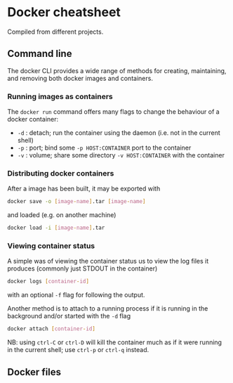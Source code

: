 # Docker cheatsheet
Compiled from different projects.

## Command line
The docker CLI provides a wide range of methods for creating, maintaining, and removing both docker images and containers.

### Running images as containers
The `docker run` command offers many flags to change the behaviour of a docker container:

- `-d` : detach; run the container using the daemon (i.e. not in the current shell)
- `-p` : port; bind some `-p HOST:CONTAINER` port to the container
- `-v` : volume; share some directory `-v HOST:CONTAINER` with the container

### Distributing docker containers
After a image has been built, it may be exported with
```bash
docker save -o [image-name].tar [image-name]
```
and loaded (e.g. on another machine)
```bash
docker load -i [image-name].tar
```

### Viewing container status
A simple was of viewing the container status us to view the log files it produces (commonly just STDOUT in the container)
```bash
docker logs [container-id]
```
with an optional `-f` flag for following the output.

Another method is to attach to a running process if it is running in the background and/or started with the `-d` flag
```bash
docker attach [container-id]
```
NB: using `ctrl-C` or `ctrl-D` will kill the container much as if it were running in the current shell; use `ctrl-p` or `ctrl-q` instead.

## Docker files